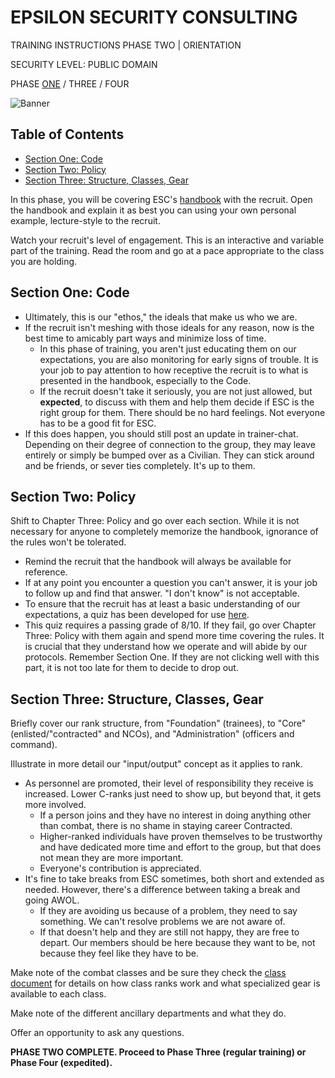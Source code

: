 # EPSILON SECURITY CONSULTING

TRAINING INSTRUCTIONS
PHASE TWO | ORIENTATION

SECURITY LEVEL: PUBLIC DOMAIN

PHASE [ONE](https://github.com/ElesCloud/ESCDocuments/blob/main/Training_PhaseOne.md) / THREE / FOUR

![Banner](https://github.com/ElesCloud/ESCHandbook/blob/main/TYYGtcn.jpg)

## Table of Contents
  - [Section One: Code](#section-one-code)
  - [Section Two: Policy](#section-two-policy)
  - [Section Three: Structure, Classes, Gear](#section-three-structure-classes-gear)

In this phase, you will be covering ESC's [handbook](https://github.com/ElesCloud/ESCDocuments/blob/main/HANDBOOK.md) with the recruit. Open the handbook and explain it as best you can using your own personal example, lecture-style to the recruit. 

Watch your recruit's level of engagement. This is an interactive and variable part of the training. Read the room and go at a pace appropriate to the class you are holding.

## Section One: Code
- Ultimately, this is our "ethos," the ideals that make us who we are.
- If the recruit isn't meshing with those ideals for any reason, now is the best time to amicably part ways and minimize loss of time. 
  - In this phase of training, you aren't just educating them on our expectations, you are also monitoring for early signs of trouble. It is your job to pay attention to how receptive the recruit is to what is presented in the handbook, especially to the Code.
  - If the recruit doesn't take it seriously, you are not just allowed, but **expected**, to discuss with them and help them decide if ESC is the right group for them. There should be no hard feelings. Not everyone has to be a good fit for ESC.
- If this does happen, you should still post an update in trainer-chat. Depending on their degree of connection to the group, they may leave entirely or simply be bumped over as a Civilian. They can stick around and be friends, or sever ties completely. It's up to them.

## Section Two: Policy

Shift to Chapter Three: Policy and go over each section. While it is not necessary for anyone to completely memorize the handbook, ignorance of the rules won't be tolerated.

- Remind the recruit that the handbook will always be available for reference.
- If at any point you encounter a question you can't answer, it is your job to follow up and find that answer. "I don't know" is not acceptable.
- To ensure that the recruit has at least a basic understanding of our expectations, a quiz has been developed for use [here](https://forms.gle/wQFGguMS71cZVAGk8). 
-  This quiz requires a passing grade of 8/10. If they fail, go over Chapter Three: Policy with them again and spend more time covering the rules. It is crucial that they understand how we operate and will abide by our protocols. Remember Section One. If they are not clicking well with this part, it is not too late for them to decide to drop out.


## Section Three: Structure, Classes, Gear

Briefly cover our rank structure, from "Foundation" (trainees), to "Core" (enlisted/"contracted" and NCOs), and "Administration" (officers and command).

Illustrate in more detail our "input/output" concept as it applies to rank.
  - As personnel are promoted, their level of responsibility they receive is increased. Lower C-ranks just need to show up, but beyond that, it gets more involved.
    - If a person joins and they have no interest in doing anything other than combat, there is no shame in staying career Contracted.
    - Higher-ranked individuals have proven themselves to be trustworthy and have dedicated more time and effort to the group, but that does not mean they are more important.
    - Everyone's contribution is appreciated.
  - It's fine to take breaks from ESC sometimes, both short and extended as needed. However, there's a difference between taking a break and going AWOL.
    - If they are avoiding us because of a problem, they need to say something. We can't resolve problems we are not aware of.
    - If that doesn't help and they are still not happy, they are free to depart. Our members should be here because they want to be, not because they feel like they have to be.

Make note of the combat classes and be sure they check the [class document](https://github.com/ElesCloud/ESCDocuments/blob/main/CLASSES.md) for details on how class ranks work and what specialized gear is available to each class.

Make note of the different ancillary departments and what they do.

Offer an opportunity to ask any questions.

**PHASE TWO COMPLETE. Proceed to Phase Three (regular training) or Phase Four (expedited).**
